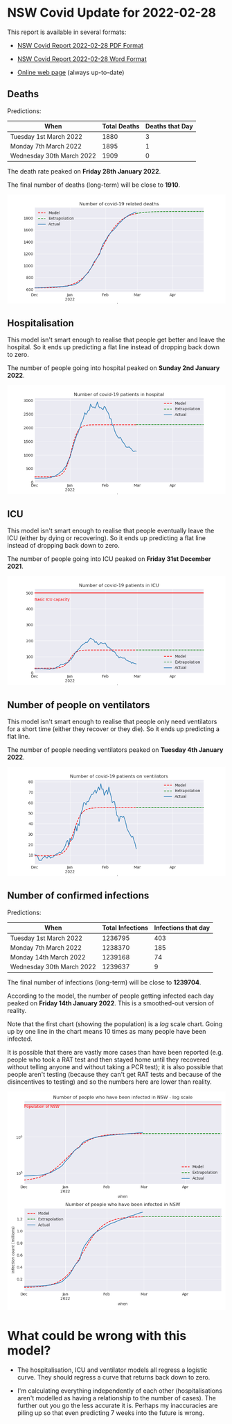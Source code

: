 # NSW Covid Update for 2022-02-28

This report is available in several formats:

- [NSW Covid Report 2022-02-28 PDF Format](https://github.com/solresol/yet-another-pandemic-prediction/raw/main/output/2022-02-28/nsw-covid-report-2022-02-28.pdf)

- [NSW Covid Report 2022-02-28 Word Format](https://github.com/solresol/yet-another-pandemic-prediction/raw/main/output/2022-02-28/nsw-covid-report-2022-02-28.docx)

- [Online web page](https://github.com/solresol/yet-another-pandemic-prediction/tree/main/output/README.md) (always up-to-date)

## Deaths

Predictions:

| When | Total Deaths | Deaths that Day |
| ---- | ------------ | --------------- |
| Tuesday 1st March 2022 | 1880 | 3 |
| Monday 7th March 2022 | 1895 | 1 |
| Wednesday 30th March 2022 | 1909 | 0 |

The death rate peaked on **Friday 28th January 2022**.

The final number of deaths (long-term) will
be close to **1910**.

![](2022-02-28/deaths.png)



## Hospitalisation

This model isn't smart enough to realise that people get better and leave the hospital.
So it ends up predicting a flat line instead of dropping back down to zero.

The number of people going into hospital peaked on **Sunday 2nd January 2022**.

![](2022-02-28/hospitalisation.png)

## ICU

This model isn't smart enough to realise that people eventually leave the ICU
(either by dying or recovering).
So it ends up predicting a flat line instead of dropping back down to zero.

The number of people going into ICU peaked on **Friday 31st December 2021**.

![](2022-02-28/icu.png)

## Number of people on ventilators

This model isn't smart enough to realise that people only need ventilators for
a short time (either they recover or they die). So it ends up predicting a flat line.

The number of people needing ventilators peaked on **Tuesday 4th January 2022**.

![](2022-02-28/ventilators.png)

## Number of confirmed infections

Predictions:

| When | Total Infections | Infections that day |
| ---- | ------------ | --------------- |
| Tuesday 1st March 2022 | 1236795 | 403 |
| Monday 7th March 2022 | 1238370 | 185 |
| Monday 14th March 2022 | 1239168 | 74 |
| Wednesday 30th March 2022 | 1239637 | 9 |

The final number of infections (long-term) will
be close to **1239704**.


According to the model, the number of people getting infected each day peaked on **Friday 14th January 2022**. This is a smoothed-out version of reality.

Note that the first chart (showing the population) is a *log* scale chart. Going up by one line in the chart means 10 times as many people have been infected. 

It is possible that there are vastly more cases than have been
reported (e.g. people who took a RAT test and then stayed home until
they recovered without telling anyone and without taking a PCR test);
it is also possible that people aren't testing (because they can't get
RAT tests and because of the disincentives to testing) and so the
numbers here are lower than reality.


![](2022-02-28/infection.png)



# What could be wrong with this model?

- The hospitalisation, ICU and ventilator models all regress a logistic curve. They
should regress a curve that returns back down to zero.

- I'm calculating everything independently of each other (hospitalisations aren't modelled as having a relationship to the number of cases). The further out you go the less accurate it is. Perhaps my inaccuracies are piling up so that even predicting 7 weeks into the future is wrong.

